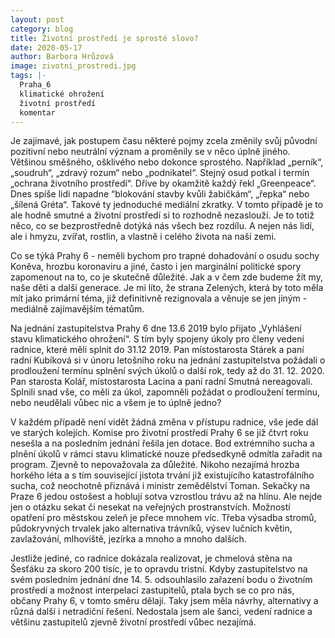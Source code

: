 ```yaml
---
layout: post
category: blog
title: Životní prostředí je sprosté slovo?
date: 2020-05-17
author: Barbora Hrůzová
image: zivotni_prostredi.jpg
tags: |-
  Praha_6
  klimatické ohrožení
  životní prostředí
  komentar
---
```

Je zajímavé, jak postupem času některé pojmy zcela změnily svůj původní pozitivní nebo neutrální význam a proměnily se v něco úplně jiného. Většinou směšného, ošklivého nebo dokonce sprostého. Například „perník“, „soudruh“, „zdravý rozum“ nebo „podnikatel“. Stejný osud potkal i termín „ochrana životního prostředí“. Dříve by okamžitě každý řekl „Greenpeace“. Dnes spíše lidi napadne “blokování stavby kvůli žabičkám“, „řepka“ nebo „šílená Gréta“. Takové ty jednoduché mediální zkratky. V tomto případě je to ale hodně smutné a životní prostředí si to rozhodně nezaslouží. Je to totiž něco, co se bezprostředně dotýká nás všech bez rozdílu. A nejen nás lidí, ale i hmyzu, zvířat, rostlin, a vlastně i celého života na naší zemi. 

Co se týká Prahy 6 - neměli bychom pro trapné dohadování o osudu sochy Koněva, hrozbu koronaviru a jiné, často i jen marginální politické spory zapomenout na to, co je skutečně důležité. Jak a v čem zde budeme žít my, naše děti a další generace. Je mi líto, že strana Zelených, která by toto měla mít jako primární téma, již definitivně rezignovala a věnuje se jen jiným - mediálně zajímavějším tématům. 

Na jednání zastupitelstva Prahy 6 dne 13.6 2019 bylo přijato „Vyhlášení stavu klimatického ohrožení“. S tím byly spojeny úkoly pro členy vedení radnice, které měli splnit do 31.12 2019. Pan místostarosta Stárek a paní radní Kubíková si v únoru letošního roku na jednání zastupitelstva požádali o prodloužení termínu splnění svých úkolů o další rok, tedy až do 31. 12. 2020.  Pan starosta Kolář, místostarosta Lacina a paní radní Smutná nereagovali. Splnili snad vše, co měli za úkol, zapomněli požádat o prodloužení termínu, nebo neudělali vůbec nic a všem je to úplně jedno? 

V každém případě není vidět žádná změna v přístupu radnice, vše jede dál ve starých kolejích. Komise pro životní prostředí Prahy 6 se již čtvrt roku nesešla a na posledním jednání řešila jen dotace. Bod extrémního sucha a plnění úkolů v rámci stavu klimatické nouze předsedkyně odmítla zařadit na program. Zjevně to nepovažovala za důležité. Nikoho nezajímá hrozba horkého léta a s tím související jistota trvání již existujícího katastrofálního sucha, což neochotně přiznává i ministr zemědělství Toman. Sekačky na Praze 6 jedou ostošest a hoblují sotva vzrostlou trávu až na hlínu. Ale nejde jen o otázku sekat či nesekat na veřejných prostranstvích. Možností opatření pro městskou zeleň je přece mnohem víc. Třeba výsadba stromů, půdokryvných trvalek jako alternativa trávníků, výsev lučních květin, zavlažování, mlhoviště, jezírka a mnoho a mnoho dalších. 

Jestliže jediné, co radnice dokázala realizovat, je chmelová stěna na Šesťáku za skoro 200 tisíc, je to opravdu tristní. Kdyby zastupitelstvo na svém posledním jednání dne 14. 5. odsouhlasilo zařazení bodu o životním prostředí a možnost interpelací zastupitelů, ptala bych se co pro nás, občany Prahy 6, v tomto směru dělají. Taky jsem měla návrhy, alternativy a různá další i netradiční řešení. Nedostala jsem ale šanci, vedení radnice a většinu zastupitelů zjevně životní prostředí vůbec nezajímá. 
